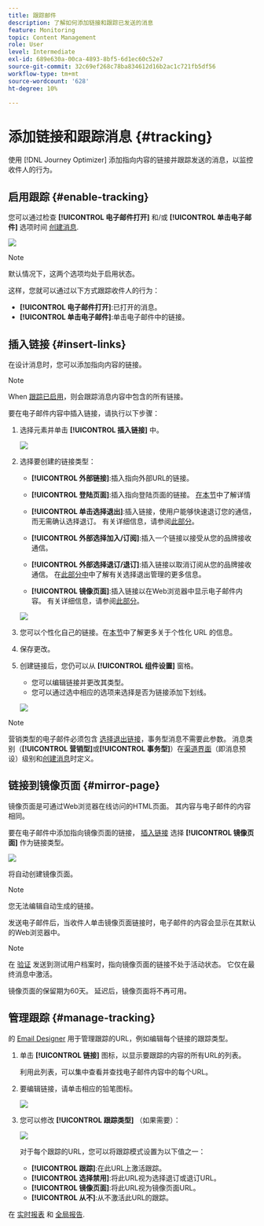 ```yaml
---
title: 跟踪邮件
description: 了解如何添加链接和跟踪已发送的消息
feature: Monitoring
topic: Content Management
role: User
level: Intermediate
exl-id: 689e630a-00ca-4893-8bf5-6d1ec60c52e7
source-git-commit: 32c69ef268c78ba834612d16b2ac1c721fb5df56
workflow-type: tm+mt
source-wordcount: '628'
ht-degree: 10%

---
```


# 添加链接和跟踪消息 {#tracking}

使用 [!DNL Journey Optimizer] 添加指向内容的链接并跟踪发送的消息，以监控收件人的行为。

## 启用跟踪 {#enable-tracking}

您可以通过检查 **[!UICONTROL 电子邮件打开]** 和/或 **[!UICONTROL 单击电子邮件]** 选项时间 [创建消息](../messages/get-started-content.md).

![](assets/message-tracking.png)

>[!NOTE]
>
>默认情况下，这两个选项均处于启用状态。

这样，您就可以通过以下方式跟踪收件人的行为：

* **[!UICONTROL 电子邮件打开]**:已打开的消息。
* **[!UICONTROL 单击电子邮件]**:单击电子邮件中的链接。

## 插入链接 {#insert-links}

在设计消息时，您可以添加指向内容的链接。

>[!NOTE]
>
>When [跟踪已启用](#enable-tracking)，则会跟踪消息内容中包含的所有链接。

要在电子邮件内容中插入链接，请执行以下步骤：

1. 选择元素并单击 **[!UICONTROL 插入链接]** 中。

   ![](assets/message-tracking-insert-link.png)

1. 选择要创建的链接类型：

   * **[!UICONTROL 外部链接]**:插入指向外部URL的链接。

   * **[!UICONTROL 登陆页面]**:插入指向登陆页面的链接。 [在本节](../landing-pages/get-started-lp.md)中了解详情

   * **[!UICONTROL 单击选择退出]**:插入链接，使用户能够快速退订您的通信，而无需确认选择退订。 有关详细信息，请参阅[此部分](../privacy/opt-out.md#one-click-opt-out)。

   * **[!UICONTROL 外部选择加入/订阅]**:插入一个链接以接受从您的品牌接收通信。

   * **[!UICONTROL 外部选择退订/退订]**:插入链接以取消订阅从您的品牌接收通信。 在[此部分中](../privacy/opt-out.md#opt-out-management)中了解有关选择退出管理的更多信息。

   * **[!UICONTROL 镜像页面]**:插入链接以在Web浏览器中显示电子邮件内容。 有关详细信息，请参阅[此部分](#mirror-page)。

   ![](assets/message-tracking-links.png)

1. 您可以个性化自己的链接。在[本节](../personalization/personalization-syntax.md#perso-urls)中了解更多关于个性化 URL 的信息。

1. 保存更改。

1. 创建链接后，您仍可以从 **[!UICONTROL 组件设置]** 窗格。

   * 您可以编辑链接并更改其类型。
   * 您可以通过选中相应的选项来选择是否为链接添加下划线。

   ![](assets/message-tracking-link-settings.png)

>[!NOTE]
>
>营销类型的电子邮件必须包含 [选择退出链接](../privacy/opt-out.md#opt-out-management)，事务型消息不需要此参数。 消息类别（**[!UICONTROL 营销型]**&#x200B;或&#x200B;**[!UICONTROL 事务型]**）在[渠道界面](../configuration/channel-surfaces.md#email-type)（即消息预设）级别和[创建消息](../messages/get-started-content.md#create-new-message)时定义。

## 链接到镜像页面 {#mirror-page}

镜像页面是可通过Web浏览器在线访问的HTML页面。 其内容与电子邮件的内容相同。

要在电子邮件中添加指向镜像页面的链接， [插入链接](#insert-links) 选择 **[!UICONTROL 镜像页面]** 作为链接类型。

![](assets/message-tracking-mirror-page.png)

将自动创建镜像页面。

>[!NOTE]
>
>您无法编辑自动生成的链接。

发送电子邮件后，当收件人单击镜像页面链接时，电子邮件的内容会显示在其默认的Web浏览器中。

>[!NOTE]
>
>在 [验证](preview.md#send-proofs) 发送到测试用户档案时，指向镜像页面的链接不处于活动状态。 它仅在最终消息中激活。

镜像页面的保留期为60天。 延迟后，镜像页面将不再可用。

## 管理跟踪 {#manage-tracking}

的 [Email Designer](create-email-content.md) 用于管理跟踪的URL，例如编辑每个链接的跟踪类型。

1. 单击 **[!UICONTROL 链接]** 图标，以显示要跟踪的内容的所有URL的列表。

   利用此列表，可以集中查看并查找电子邮件内容中的每个URL。

1. 要编辑链接，请单击相应的铅笔图标。

   ![](assets/message-tracking-edit-links.png)

1. 您可以修改 **[!UICONTROL 跟踪类型]** （如果需要）：

   ![](assets/message-tracking-edit-a-link.png)

   对于每个跟踪的URL，您可以将跟踪模式设置为以下值之一：

   * **[!UICONTROL 跟踪]**:在此URL上激活跟踪。
   * **[!UICONTROL 选择禁用]**:将此URL视为选择退订或退订URL。
   * **[!UICONTROL 镜像页面]**:将此URL视为镜像页面URL。
   * **[!UICONTROL 从不]**:从不激活此URL的跟踪。 <!--This information is saved: if the URL appears again in a future message, its tracking is automatically deactivated.-->

在 [实时报表](../reports/live-report.md) 和 [全局报告](../reports/global-report.md).

